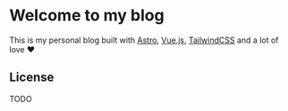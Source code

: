 # Welcome to my blog

This is my personal blog built with [Astro](https://astro.build/), [Vue.js](https://vuejs.org/), [TailwindCSS](https://tailwindcss.com/) and a lot of love :heart:


## License

TODO